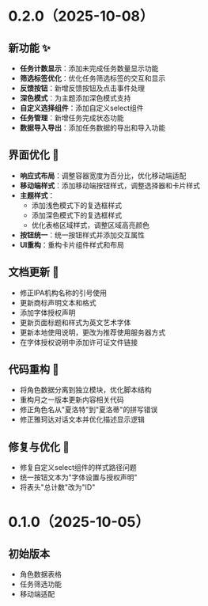 # 0.2.0（2025-10-08）
## 新功能 ✨
- **任务计数显示**：添加未完成任务数量显示功能
- **筛选标签优化**：优化任务筛选标签的交互和显示
- **反馈按钮**：新增反馈按钮及点击事件处理
- **深色模式**：为主题添加深色模式支持
- **自定义选择组件**：添加自定义select组件
- **任务管理**：新增任务完成状态功能
- **数据导入导出**：添加任务数据的导出和导入功能

## 界面优化 🎨
- **响应式布局**：调整容器宽度为百分比，优化移动端适配
- **移动端样式**：添加移动端按钮样式，调整选择器和卡片样式
- **主题样式**：
  - 添加浅色模式下的复选框样式
  - 添加深色模式下的复选框样式
  - 优化表格区域样式，调整区域高亮颜色
- **按钮统一**：统一按钮样式并添加交互属性
- **UI重构**：重构卡片组件样式和布局

## 文档更新 📝
- 修正IPA机构名称的引号使用
- 更新商标声明文本和格式
- 添加字体授权声明
- 更新页面标题和样式为英文艺术字体
- 更新本地使用说明，更改为推荐使用服务器方式
- 在字体授权说明中添加许可证文件链接

## 代码重构 🔧
- 将角色数据分离到独立模块，优化脚本结构
- 重构月之一版本更新内容相关代码
- 修正角色名从"夏洛特"到"夏洛蒂"的拼写错误
- 修正雅珂达对话文本并优化描述显示逻辑

## 修复与优化 🔧
- 修复自定义select组件的样式路径问题
- 统一按钮文本为"字体设置与授权声明"
- 将表头"总计数"改为"ID"

# 0.1.0（2025-10-05）
## 初始版本
- 角色数据表格
- 任务筛选功能
- 移动端适配